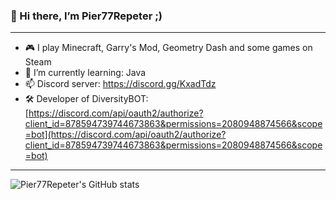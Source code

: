 ### 👋 Hi there, I’m Pier77Repeter ;)

---

- 🎮 I play Minecraft, Garry's Mod, Geometry Dash and some games on Steam
- 👀 I’m currently learning: Java
- 📫 Discord server: https://discord.gg/KxadTdz
- 🛠️ Developer of DiversityBOT: [https://discord.com/api/oauth2/authorize?client_id=878594739744673863&permissions=2080948874566&scope=bot](https://discord.com/api/oauth2/authorize?client_id=878594739744673863&permissions=2080948874566&scope=bot)
<!---
Pier77Repeter/Pier77Repeter is a ✨ special ✨ repository because its `README.md` (this file) appears on your GitHub profile.
You can click the Preview link to take a look at your changes.
--->

---

![Pier77Repeter's GitHub stats](https://github-readme-stats.vercel.app/api?username=Pier77Repeter&show_icons=true&theme=radical)
